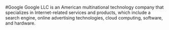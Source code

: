 #Google
Google LLC is an American multinational technology company that specializes in Internet-related services and products, which include a search engine, online advertising technologies, cloud computing, software, and hardware.
